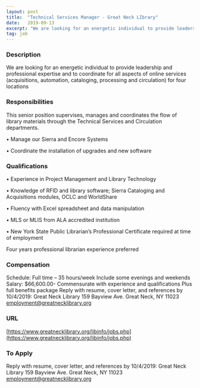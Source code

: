 ```yaml
---
layout: post
title:  "Technical Services Manager - Great Neck LIbrary"
date:   2019-09-13
excerpt: "We are looking for an energetic individual to provide leadership and professional expertise and to coordinate for all aspects of online services (acquisitions, automation, cataloging, processing and circulation) for four locations  "
tag: job
---
```


### Description   

We are looking for an energetic individual to provide leadership and professional expertise and to coordinate for all aspects of online services (acquisitions, automation, cataloging, processing and circulation) for four locations  


### Responsibilities   

This senior position supervises, manages and coordinates the flow of library materials through the Technical Services and Circulation departments. 

• 	Manage our Sierra and Encore Systems

• 	Coordinate the installation of upgrades and new software


### Qualifications   


• 	Experience in Project Management and Library Technology

• 	Knowledge of RFID and library software; Sierra Cataloging and Acquisitions modules, OCLC and WorldShare

• 	Fluency with Excel spreadsheet and data manipulation

• 	MLS or MLIS from ALA accredited institution

• 	New York State Public Librarian’s Professional Certificate required at time of employment

Four years professional librarian experience preferred


### Compensation   

Schedule:  Full time – 35 hours/week   Include some evenings and weekends  Salary:  $66,600.00- Commensurate with experience and qualifications  Plus full benefits package  Reply with resume, cover letter, and references by 10/4/2019: Great Neck Library  159 Bayview Ave.  Great Neck, NY  11023  employment@greatnecklibrary.org 




### URL   

[https://www.greatnecklibrary.org/libinfo/jobs.php](https://www.greatnecklibrary.org/libinfo/jobs.php)

### To Apply   

Reply with resume, cover letter, and references by 10/4/2019:
Great Neck Library 
159 Bayview Ave. 
Great Neck, NY  11023 
employment@greatnecklibrary.org 





